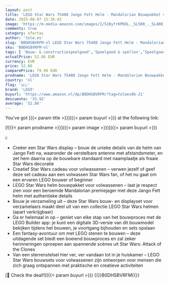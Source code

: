 ```yaml
---
layout: post
title: 'LEGO Star Wars 75408 Jango Fett Helm - Mandalorian Bouwpakket voor Volwassenen - Set met Standaard  Naamplaatje en Verstelbare Antenne met Afstandsmeter - Cadeau voor Attack of the Clones Fans'
date: 2025-08-07 15:36:42
image: 'https://m.media-amazon.com/images/I/510yfrKPKDL._SL500_._SL400_.jpg'
comments: true
category: ofertas
author: 'tole.es'
slug: 'B0DHSBVRFM-nl LEGO Star Wars 75408 Jango Fett Helm - Mandalorian...'
sku: 'B0DHSBVRFM-nl'
tags: [ 'Bouw- & constructiespeelgoed','Speelgoed & spellen','Speelgoedbouwsets','lego','🇳🇱', ]
actualPrice: 52.86 EUR
currency: EUR
price: 52.86
comparePrice: 79.99 EUR
prodname: 'LEGO Star Wars 75408 Jango Fett Helm - Mandalorian Bouwpakket voor Volwassenen - Set met Standaard  Naamplaatje en Verstelbare Antenne met Afstandsmeter - Cadeau voor Attack of the Clones Fans'
country: 'nl'
flag: '🇳🇱'
brand: 'LEGO'
buyurl: 'https://www.amazon.nl/dp/B0DHSBVRFM/?tag=tolees0b-21'
descuento: '33.92'
average: '52.86'
---
```


You've got [{{< param title >}}]({{< param buyurl >}}) at the following link:

[![{{< param prodname >}}]({{< param image >}})]({{< param buyurl >}})

ℹ️:

- Creëer een Star Wars display – bouw de unieke details van de helm van Jango Fett na, waaronder de verstelbare antenne met afstandsmeter, en zet hem daarna op de bouwbare standaard met naamplaatje als fraaie Star Wars decoratie
- Creatief Star Wars cadeau voor volwassenen – verwen jezelf of geef deze set cadeau aan een volwassen Star Wars fan, of het nu gaat om een ervaren LEGO bouwer of beginner
- LEGO Star Wars helm bouwpakket voor volwassenen – laat je respect zien voor een beroemde Mandalorian premiejager met deze Jango Fett helm met authentieke details
- Bouw je verzameling uit – deze Star Wars bouw- en displayset voor verzamelaars maakt deel uit van een collectie LEGO Star Wars helmen (apart verkrijgbaar)
- Ga er helemaal in op – geniet van elke stap van het bouwproces met de LEGO Builder app: je kunt een digitale 3D-versie van dit bouwmodel bekijken tijdens het bouwen, je voortgang bijhouden en sets opslaan
- Een fantasy-avontuur om met LEGO stenen te bouwen – deze uitdagende set biedt een boeiend bouwproces en zal zeker herinneringen oproepen aan spannende scènes uit Star Wars: Attack of the Clones
- Van een sterrenstelsel hier ver, ver vandaan tot in je huiskamer – LEGO Star Wars bouwsets voor volwassenen zijn ontworpen voor mensen die zich graag ontspannen met praktische en creatieve activiteiten

[🛒 Check the deal!!]({{< param buyurl >}})
{{<world>}}B0DHSBVRFM{{</world>}}
